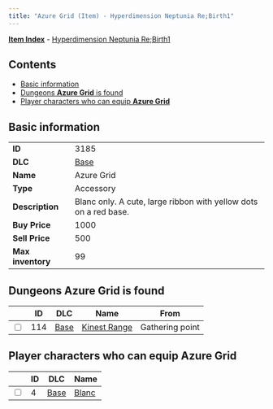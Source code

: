 ```yaml
---
title: "Azure Grid (Item) - Hyperdimension Neptunia Re;Birth1"
---
```


[**Item Index**](/neptunia/rb1/item/index.html) - [Hyperdimension Neptunia Re;Birth1](/neptunia/rb1)

## Contents

- [Basic information](#basic-information)
- [Dungeons **Azure Grid** is found](#dungeons-azure-grid-is-found)
- [Player characters who can equip **Azure Grid**](#player-characters-who-can-equip-azure-grid)

## Basic information

|   |   |
| -- | -- |
| **ID** | 3185 |
| **DLC** | [Base](/neptunia/rb1/dlc/1-base.html) |
| **Name** | Azure Grid |
| **Type** | Accessory |
| **Description** | Blanc only. A cute, large ribbon with yellow dots on a red base. |
| **Buy Price** | 1000 |
| **Sell Price** | 500 |
| **Max inventory** | 99 |


## Dungeons **Azure Grid** is found

|    | ID | DLC | Name | From |
| -- | -- | --- | ---- | ---- |
| <input type="checkbox" id="rb1-dungeon-1-114" class="trackbox" /> | 114 | [Base](/neptunia/rb1/dlc/1-base.html) | [Kinest Range](/neptunia/rb1/dungeon/1-114-kinest-range.html) | Gathering point |


## Player characters who can equip **Azure Grid**

|    | ID | DLC | Name |
| -- | -- | --- | ---- |
| <input type="checkbox" id="rb1-player-1-4" class="trackbox" /> | 4 | [Base](/neptunia/rb1/dlc/1-base.html) | [Blanc](/neptunia/rb1/player/1-4-blanc.html) |
